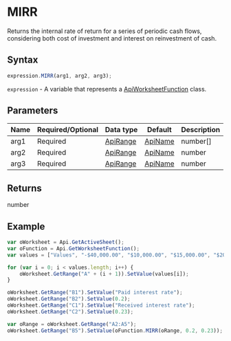 # MIRR

Returns the internal rate of return for a series of periodic cash flows, considering both cost of investment and interest on reinvestment of cash.

## Syntax

```javascript
expression.MIRR(arg1, arg2, arg3);
```

`expression` - A variable that represents a [ApiWorksheetFunction](../ApiWorksheetFunction.md) class.

## Parameters

| **Name** | **Required/Optional** | **Data type** | **Default** | **Description** |
| ------------- | ------------- | ------------- | ------------- | ------------- |
| arg1 | Required | [ApiRange](../../ApiRange/ApiRange.md) | [ApiName](../../ApiName/ApiName.md) | number[] |  | A range or array of cells that contain numbers that represent a series of payments (negative) and income (positive) at regular periods. |
| arg2 | Required | [ApiRange](../../ApiRange/ApiRange.md) | [ApiName](../../ApiName/ApiName.md) | number |  | The interest rate paid on the money used in the cash flows. |
| arg3 | Required | [ApiRange](../../ApiRange/ApiRange.md) | [ApiName](../../ApiName/ApiName.md) | number |  | The interest rate received on the cash reinvestment. |

## Returns

number

## Example



```javascript
var oWorksheet = Api.GetActiveSheet();
var oFunction = Api.GetWorksheetFunction();
var values = ["Values", "-$40,000.00", "$10,000.00", "$15,000.00", "$20,000.00"];

for (var i = 0; i < values.length; i++) {
    oWorksheet.GetRange("A" + (i + 1)).SetValue(values[i]);
}

oWorksheet.GetRange("B1").SetValue("Paid interest rate");
oWorksheet.GetRange("B2").SetValue(0.2);
oWorksheet.GetRange("C1").SetValue("Received interest rate");
oWorksheet.GetRange("C2").SetValue(0.23);

var oRange = oWorksheet.GetRange("A2:A5");
oWorksheet.GetRange("B5").SetValue(oFunction.MIRR(oRange, 0.2, 0.23));
```
